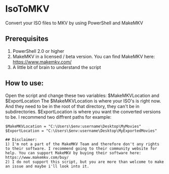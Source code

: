 # IsoToMKV
Convert your ISO files to MKV by using PowerShell and MakeMKV

## Prerequisites
1) PowerShell 2.0 or higher
2) MakeMKV in a licensed / beta version. You can find MakeMKV here: https://www.makemkv.com/
3) A little bit of brain to understand the script

## How to use:
Open the script and change these two variables: $MakeMKVLocation and $ExportLocation
The $MakeMKVLocation is where your ISO's is right now. And they need to be in the root of that directory, they can't be in subdirectories.
$ExportLocation is where you want the converted versions to be. I recommend two diffrent paths for example:

```
$MakeMKVLocation = "C:\Users\$env:username\Desktop\MyMovies"
$ExportLocation = "C:\Users\$env:username\Desktop\MyExportedMovies"

## Disclaimer:
1) I'm not a part of the MakeMKV Team and therefore don't any rights to their software. I recommend going to their community website for help. You can support MakeMKV by buying their software here: https://www.makemkv.com/buy/
2) I do not support this script, but you are more than welcome to make an issue and maybe i'll look into it.
